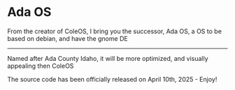 # Ada OS

From the creator of ColeOS, I bring you the successor, Ada OS, a OS to be based on debian, and have the gnome DE

---

Named after Ada County Idaho, it will be more optimized, and visually appealing then ColeOS

The source code has been officially released on April 10th, 2025 - Enjoy!
